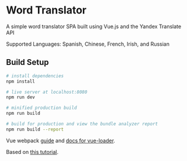 # Word Translator

A simple word translator SPA built using Vue.js and the Yandex Translate API

Supported Languages: Spanish, Chinese, French, Irish, and Russian

## Build Setup

``` bash
# install dependencies
npm install

# live server at localhost:8080
npm run dev

# minified production build
npm run build

# build for production and view the bundle analyzer report
npm run build --report
```

Vue webpack [guide](http://vuejs-templates.github.io/webpack/) and [docs for vue-loader](http://vuejs.github.io/vue-loader).

Based on [this tutorial](https://www.youtube.com/watch?v=DBADrF0C2ls).
